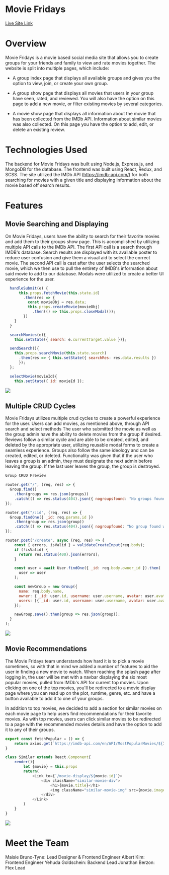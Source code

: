 # Movie Fridays
[Live Site Link](https://moviefridays.herokuapp.com/)

# Overview
Movie Fridays is a movie based social media site that allows you to create groups for your friends and family to view and rate movies together. The website is split into multiple pages, which include:
+ A group index page that displays all available groups and gives you the option to view, join, or create your own group.

+ A group show page that displays all movies that users in your group have seen, rated, and reviewed. You will also have the option on this page to add a new movie, or filter existing movies by several categories.

+ A movie show page that displays all information about the movie that has been collected from the IMDb API. Information about similar movies was also collected. On this page you have the option to add, edit, or delete an existing review.

# Technologies Used
The backend for Movie Fridays was built using Node.js, Express.js, and MongoDB for the database. The frontend was built using React, Redux, and SCSS. The site utilized the IMDb API (https://imdb-api.com/) for both searching for movies with a given title and displaying information about the movie based off search results.


# Features
## Movie Searching and Displaying
On Movie Fridays, users have the ability to search for their favorite movies and add them to their groups show page. This is accomplished by utilizing multiple API calls to the IMDb API. The first API call is a search through IMDB's database. Search results are displayed with its available poster to reduce user confusion and give them a visual aid to select the correct movie. The second API call is cast after the user selects the searched movie, which we then use to pull the entirety of IMDB's information about said movie to add to our database. Modals were utilized to create a better UI experience for the user. 

```Javascript
  handleSubmit(e) {
      this.props.fetchMovie(this.state.id)
        .then(res => {
          const movieObj = res.data;
          this.props.createMovie(movieObj)
            .then(() => this.props.closeModal());
        })
    }
  }

  searchMovies(e){
    this.setState({ search: e.currentTarget.value })};

  sendSearch(){
    this.props.searchMovie(this.state.search)
      .then(res => { this.setState({ searchRes: res.data.results })
      }); 
  };

  selectMovie(movieId){
    this.setState({ id: movieId });
```

<img src="assets/gifs/MF_display_create_show_movie.gif" width="" height="" />

## Multiple CRUD Cycles
Movie Fridays utilizes multiple crud cycles to create a powerful experience for the user. Users can add movies, as mentioned above, through API search and select methods The user who submitted the movie as well as the group admin have the ability to delete movies from the group if desired. Reviews follow a similar cycle and are able to be created, edited, and deleted by the appropriate user, utilizing reusable modal forms to create a seamless experience. Groups also follow the same ideology and can be created, edited, or deleted. Functionality was given that if the user who leaves a group is an admin, they must designate the next admin before leaving the group. If the last user leaves the group, the group is destroyed.

```Javascript
Group CRUD Preview

router.get("/", (req, res) => {
  Group.find()
    .then(groups => res.json(groups))
    .catch(() => res.status(404).json({ nogroupsfound: "No groups found" }));
});

router.get("/:id", (req, res) => {
  Group.findOne({ _id: req.params.id })
    .then(group => res.json(group))
    .catch(() => res.status(404).json({ nogroupfound: "No group found with that id" }));
});

router.post("/create", async (req, res) => {
    const { errors, isValid } = validateCreateInput(req.body);
    if (!isValid) {
      return res.status(400).json(errors);
    }

    const user = await User.findOne({ _id: req.body.owner_id }).then(
      user => user
    );

    const newGroup = new Group({
      name: req.body.name,
      owner: { _id: user.id, username: user.username, avatar: user.avatar },
      users: [{ _id: user.id, username: user.username, avatar: user.avatar }],
    });

    newGroup.save().then(group => res.json(group));
  }
);
```
<img src="assets/gifs/Review-CRUD.gif" width="" height="" />


## Movie Recommendations
The Movie Fridays team understands how hard it is to pick a movie sometimes, so with that in mind we added a number of features to aid the user in finding a new movie to watch. When reaching the splash page after logging in, the user will be met with a navbar displaying the six most popular movies, pulled from IMDb's API for current top movies. Upon clicking on one of the top movies, you'll be redirected to a movie display page where you can read up on the plot, runtime, genre, etc. and have a button available to add it to one of your groups.

In addition to top movies, we decided to add a section for similar movies on each movie page to help users find recommendations for their favorite movies. As with top movies, users can click similar movies to be redirected to a page with the recommended movies details and have the option to add it to any of their groups.

```Javascript
export const fetchPopular = () => {
    return axios.get(`https://imdb-api.com/en/API/MostPopularMovies/${IMDB}`)
}

class Similar extends React.Component{
    render(){
        let {movie} = this.props
        return(
            <Link to={`/movie-display/${movie.id}`}>
                <div className="similar-movie-div">
                    <h1>{movie.title}</h1>
                    <img className="similar-movie-img" src={movie.image} alt="similar-poster"/>
                </div>
            </Link>
        )
    }
}
```
<img src="assets/gifs/Movie-Recommendation.gif" width="" height="" />

# Meet the Team
Maisie Bruno-Tyne: Lead Designer & Frontend Engineer
Albert Kim: Frontend Engineer
Yehuda Goldschein: Backend Lead
Jonathan Berzon: Flex Lead

